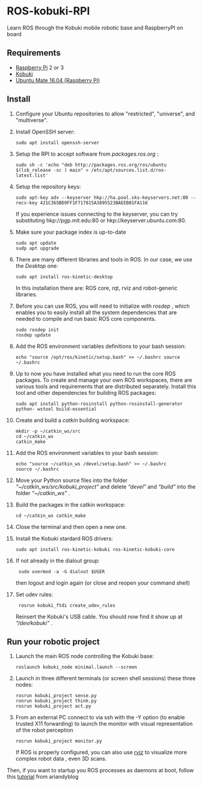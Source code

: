 # ROS-kobuki-RPI

Learn ROS through the Kobuki mobile robotic base and RaspberryPI on board 

## Requirements

* [Raspberry Pi](http://www.raspberrypi.org) 2 or 3
* [Kobuki](http://kobuki.yujinrobot.com)
* [Ubuntu Mate 16.04 (Raspberry Pi)](http://ubuntu-mate.org/download) 

## Install

1. Configure your Ubuntu repositories to allow "restricted", "universe", and "multiverse".

2. Install OpenSSH server:

       sudo apt install openssh-server

3. Setup the RPI to accept software from _packages.ros.org_ :

       sudo sh -c 'echo "deb http://packages.ros.org/ros/ubuntu $(lsb_release -sc ) main" > /etc/apt/sources.list.d/ros-latest.list'
    
4. Setup the repository keys:

       sudo apt-key adv --keyserver hkp://ha.pool.sks-keyservers.net:80 --recv-key 421C365BD9FF1F717815A3895523BAEEB01FA116
    
   If you experience issues connecting to the keyserver, you can try substituting hkp://pgp.mit.edu:80 or hkp://keyserver.ubuntu.com:80.

5. Make sure your package index is up-to-date

       sudo apt update
       sudp apt upgrade
    
6. There are many different libraries and tools in ROS. In our case, we use the _Desktop_ one:

       sudo apt install ros-kinetic-desktop

   In this installation there are: ROS core, rqt, rviz and robot-generic libraries.

7. Before you can use ROS, you will need to initialize with _rosdep_ , which enables you to easily install all the system dependencies that are needed to compile and run basic ROS core components.

       sudo rosdep init
       rosdep update
    
8. Add the ROS environment variables definitions to your bash session:
 
       echo "source /opt/ros/kinetic/setup.bash" >> ~/.bashrc source ~/.bashrc 
       
9. Up to now you have installed what you need to run the core ROS packages. To create and manage your own ROS workspaces, there are various tools and requirements that are distributed separately. Install this tool and other dependencies for building ROS packages:

       sudo apt install python-rosinstall python-rosinstall-generator python- wstool build-essential

10. Create and build a _catkin_ building workspace:

        mkdir -p ~/catkin_ws/src 
        cd ~/catkin_ws 
        catkin_make
       
11. Add the ROS environment variables to your bash session:

        echo "source ~/catkin_ws /devel/setup.bash" >> ~/.bashrc 
        source ~/.bashrc
       
12. Move your Python source files into the folder _“~/catkin_ws/src/kobuki_project”_ and delete _“devel”_ and _“build”_ into the folder _“~/catkin_ws”_ .

13.  Build the packages in the catkin workspace:

         cd ~/catkin_ws catkin_make

14. Close the terminal and then open a new one.

15. Install the Kobuki stardard ROS drivers:

        sudo apt install ros-kinetic-kobuki ros-kinetic-kobuki-core
       
16. If not already in the dialout group:

         sudo usermod -a -G dialout $USER
       
    then logout and login again (or close and reopen your command shell)
    
17. Set udev rules:

         rosrun kobuki_ftdi create_udev_rules
         
    Reinsert the Kobuki's USB cable. You should now find it show up at _“/dev/kobuki”_ .


## Run your robotic project

1. Launch the main ROS node controlling the Kobuki base:

       roslaunch kobuki_node minimal.launch --screen
       
2. Launch in three different terminals (or screen shell sessions) these three nodes:

       rosrun kobuki_project sense.py   
       ronrun kobuki_project think.py
       rosrun kobuki_project act.py

3. From an external PC connect to via ssh with the -Y option (to enable trusted X11 forwarding) to launch the monitor with visual representation of the robot perception

       rosrun kobuki_project monitor.py
   
   If ROS is properly configured, you can also use [_rviz_](http://wiki.ros.org/rviz) to visualize more complex robot data , even 3D scans.
   
Then, if you want to startup you ROS processes as daemons at boot, follow this [tutorial](http://ariandy1.wordpress.com/2013/05/08/running-roscore-and-launching-ros-nodes-as-background-process/) from ariandyblog
